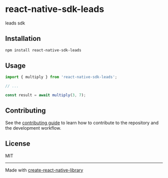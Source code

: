 # react-native-sdk-leads

leads sdk

## Installation

```sh
npm install react-native-sdk-leads
```

## Usage


```js
import { multiply } from 'react-native-sdk-leads';

// ...

const result = await multiply(3, 7);
```


## Contributing

See the [contributing guide](CONTRIBUTING.md) to learn how to contribute to the repository and the development workflow.

## License

MIT

---

Made with [create-react-native-library](https://github.com/callstack/react-native-builder-bob)
